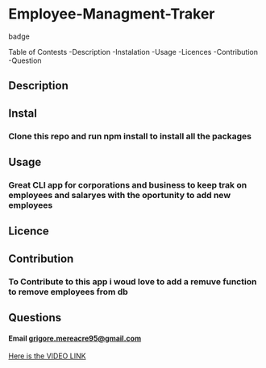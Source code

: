 # Employee-Managment-Traker

badge

Table of Contests
-Description -Instalation -Usage -Licences -Contribution -Question

## Description


## Instal 
### Clone this repo and run npm install to install all the packages

## Usage
### Great CLI app for corporations and business to keep trak on employees and salaryes with the oportunity to add new employees


## Licence

## Contribution

### To Contribute to this app i woud love to add a remuve function to remove employees from db

## Questions

#### Email grigore.mereacre95@gmail.com
 
[Here is the VIDEO LINK](https://drive.google.com/file/d/1R5E7v4Yu4noXCmSzxNL8qJvPe6TjlLo8/view)